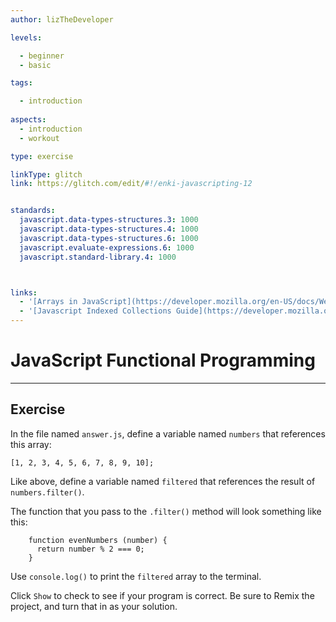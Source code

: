 ```yaml
---
author: lizTheDeveloper

levels:

  - beginner
  - basic

tags:

  - introduction
  
aspects:
  - introduction
  - workout

type: exercise

linkType: glitch
link: https://glitch.com/edit/#!/enki-javascripting-12


standards:
  javascript.data-types-structures.3: 1000
  javascript.data-types-structures.4: 1000
  javascript.data-types-structures.6: 1000
  javascript.evaluate-expressions.6: 1000
  javascript.standard-library.4: 1000



links:
  - '[Arrays in JavaScript](https://developer.mozilla.org/en-US/docs/Web/JavaScript/Reference/Global_Objects/Array){documentation}'
  - '[Javascript Indexed Collections Guide](https://developer.mozilla.org/en-US/docs/Web/JavaScript/Guide/Indexed_collections){walkthrough}'
---
```

# JavaScript Functional Programming
---

## Exercise


In the file named `answer.js`, define a variable named `numbers` that references this array:

    [1, 2, 3, 4, 5, 6, 7, 8, 9, 10];

Like above, define a variable named `filtered` that references the result of `numbers.filter()`.

The function that you pass to the `.filter()` method will look something like this:
```
    function evenNumbers (number) {
      return number % 2 === 0;
    }
```
Use `console.log()` to print the `filtered` array to the terminal.

Click `Show` to check to see if your program is correct.
Be sure to Remix the project, and turn that in as your solution.
